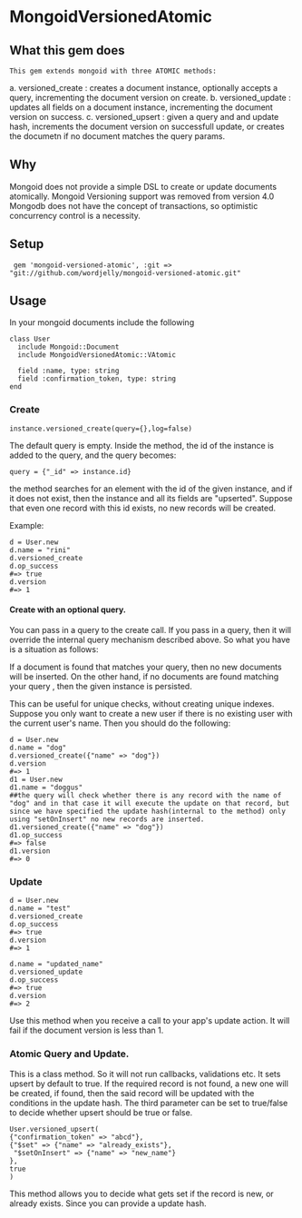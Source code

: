# MongoidVersionedAtomic

## What this gem does
    This gem extends mongoid with three ATOMIC methods: 
a. versioned_create : creates a document instance, optionally accepts a query, incrementing the document version on create.
b. versioned_update : updates all fields on a document instance, incrementing the document version on success.
c. versioned_upsert : given a query and and update hash, increments the document version on successfull update, or creates the documetn if no document matches the query params.

## Why
Mongoid does not provide a simple DSL to create or update documents atomically.
Mongoid Versioning support was removed from version 4.0
Mongodb does not have the concept of transactions, so optimistic concurrency control is a necessity.

## Setup

     gem 'mongoid-versioned-atomic', :git => "git://github.com/wordjelly/mongoid-versioned-atomic.git"

## Usage

In your mongoid documents include the following
```
class User
  include Mongoid::Document
  include MongoidVersionedAtomic::VAtomic
  
  field :name, type: string
  field :confirmation_token, type: string
end
```
    
### Create



```
instance.versioned_create(query={},log=false)
```

The default query is empty.
Inside the method, the id of the instance is added to the query, and the query becomes:

```
query = {"_id" => instance.id}
```
the method searches for an element with the id of the given instance, and if it does not exist, then the instance and all its fields are "upserted". Suppose that even one record with this id exists, no new records will be created.


Example:

```
d = User.new
d.name = "rini"
d.versioned_create
d.op_success
#=> true
d.version
#=> 1

```

#### Create with an optional query.

You can pass in a query to the create call. If you pass in a query, then it will override the internal query mechanism described above. So what you have is a situation as follows:

If a document is found that matches your query, then no new documents will be inserted. On the other hand, if no documents are found matching your query , then the given instance is persisted.

This can be useful for unique checks, without creating unique indexes. Suppose you only want to create a new user if there is no existing user with the current user's name. Then you should do the following:



```
d = User.new
d.name = "dog"
d.versioned_create({"name" => "dog"})
d.version
#=> 1
d1 = User.new
d1.name = "doggus"
##the query will check whether there is any record with the name of "dog" and in that case it will execute the update on that record, but since we have specified the update hash(internal to the method) only using "setOnInsert" no new records are inserted.
d1.versioned_create({"name" => "dog"})
d1.op_success
#=> false
d1.version
#=> 0
```



### Update

```
d = User.new
d.name = "test"
d.versioned_create
d.op_success
#=> true
d.version
#=> 1

d.name = "updated_name"
d.versioned_update
d.op_success
#=> true
d.version
#=> 2
```

Use this method when you receive a call to your app's update action.
It will fail if the document version is less than 1.

### Atomic Query and Update.
This is a class method. So it will not run callbacks, validations etc.
It sets upsert by default to true.
If the required record is not found, a new one will be created, if found, then the said record will be updated with the 
conditions in the update hash.
The third parameter can be set to true/false to decide whether upsert should be true or false.
```
User.versioned_upsert(
{"confirmation_token" => "abcd"},
{"$set" => {"name" => "already_exists"},
 "$setOnInsert" => {"name" => "new_name"}
},
true
)
```
This method allows you to decide what gets set if the record is new, or already exists.
Since you can provide a update hash.


  
